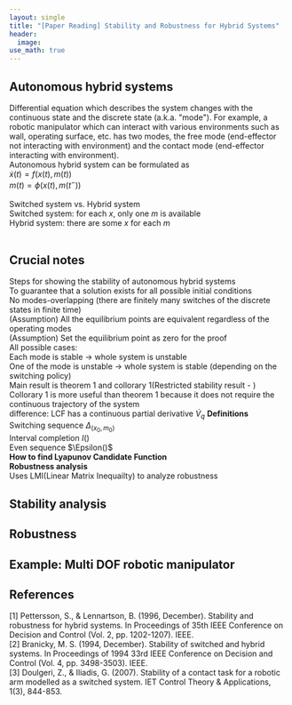 ```yaml
---
layout: single
title: "[Paper Reading] Stability and Robustness for Hybrid Systems"
header:
  image: 
use_math: true
---
```


## Autonomous hybrid systems
Differential equation which describes the system changes with the continuous state and the discrete state (a.k.a. "mode"). For example, a robotic manipulator which can interact with various environments such as wall, operating surface, etc. has two modes, the free mode (end-effector not interacting with environment) and the contact mode (end-effector interacting with environment). <br>
Autonomous hybrid system can be formulated as <br>
$\dot{x}(t) = f(x(t),m(t))$ <br>
$m(t) = \phi(x(t),m(t^{-}))$ <br>
<br>
Switched system vs. Hybrid system <br>
Switched system: for each $x$, only one $m$ is available <br>
Hybrid system: there are some $x$ for each $m$
<br><br>

## Crucial notes
Steps for showing the stability of autonomous hybrid systems <br>
To guarantee that a solution exists for all possible initial conditions <br>
No modes-overlapping (there are finitely many switches of the discrete states in finite time) <br>
(Assumption) All the equilibrium points are equivalent regardless of the operating modes <br>
(Assumption) Set the equilibrium point as zero for the proof
<br>
All possible cases: <br>
Each mode is stable -> whole system is unstable <br>
One of the mode is unstable -> whole system is stable (depending on the switching policy) <br>
Main result is theorem 1 and collorary 1(Restricted stability result - ) <br>
Collorary 1 is more useful than theorem 1 because it does not require the continuous trajectory of the system <br>
difference: LCF has a continuous partial derivative $\dot{V}_{q}$
**Definitions** <br>
Switching sequence $\Delta_{(x_0,m_0)}$ <br>
Interval completion $I()$ <br>
Even sequence $\Epsilon()$ <br>
**How to find Lyapunov Candidate Function** <br>
**Robustness analysis** <br>
Uses LMI(Linear Matrix Inequailty) to analyze robustness<br>

## Stability analysis

## Robustness

## Example: Multi DOF robotic manipulator

## References
[1] Pettersson, S., & Lennartson, B. (1996, December). Stability and robustness for hybrid systems. In Proceedings of 35th IEEE Conference on Decision and Control (Vol. 2, pp. 1202-1207). IEEE. <br>
[2] Branicky, M. S. (1994, December). Stability of switched and hybrid systems. In Proceedings of 1994 33rd IEEE Conference on Decision and Control (Vol. 4, pp. 3498-3503). IEEE. <br>
[3] Doulgeri, Z., & Iliadis, G. (2007). Stability of a contact task for a robotic arm modelled as a switched system. IET Control Theory & Applications, 1(3), 844-853.
